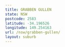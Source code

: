 ```yaml
---
title: GRABBEN GULLEN
state: NSW
postcode: 2583
latitude: -34.196526
longitude: 149.254163
url: /nsw/grabben-gullen/
layout: suburb
---
```

